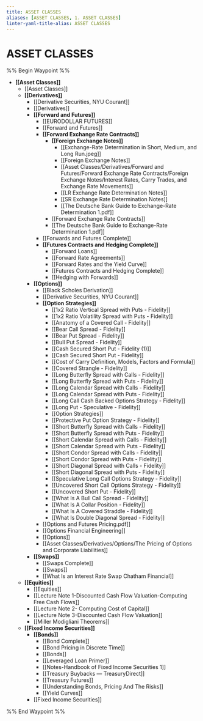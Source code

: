 ```yaml
---
title: ASSET CLASSES
aliases: [ASSET CLASSES, 1. ASSET CLASSES]
linter-yaml-title-alias: ASSET CLASSES
---
```


# ASSET CLASSES

%% Begin Waypoint %%

- **[[Asset Classes]]**
	- [[Asset Classes]]
	- **[[Derivatives]]**
		- [[Derivative Securities, NYU Courant]]
		- [[Derivatives]]
		- **[[Forward and Futures]]**
			- [[EURODOLLAR FUTURES]]
			- [[Forward and Futures]]
			- **[[Forward Exchange Rate Contracts]]**
				- **[[Foreign Exchange Notes]]**
					- [[Exchange-Rate Determination in Short, Medium, and Long Run.jpeg]]
					- [[Foreign Exchange Notes]]
					- [[Asset Classes/Derivatives/Forward and Futures/Forward Exchange Rate Contracts/Foreign Exchange Notes/Interest Rates, Carry Trades, and Exchange Rate Movements]]
					- [[LR Exchange Rate Determination Notes]]
					- [[SR Exchange Rate Determination Notes]]
					- [[The Deutsche Bank Guide to Exchange-Rate Determination 1.pdf]]
				- [[Forward Exchange Rate Contracts]]
				- [[The Deutsche Bank Guide to Exchange-Rate Determination 1.pdf]]
			- [[Forwards and Futures Complete]]
			- **[[Futures Contracts and Hedging Complete]]**
				- [[Forward Loans]]
				- [[Forward Rate Agreements]]
				- [[Forward Rates and the Yield Curve]]
				- [[Futures Contracts and Hedging Complete]]
				- [[Hedging with Forwards]]
		- **[[Options]]**
			- [[Black Scholes Derivation]]
			- [[Derivative Securities, NYU Courant]]
			- **[[Option Strategies]]**
				- [[1x2 Ratio Vertical Spread with Puts - Fidelity]]
				- [[1x2 Ratio Volatility Spread with Puts - Fidelity]]
				- [[Anatomy of a Covered Call - Fidelity]]
				- [[Bear Call Spread - Fidelity]]
				- [[Bear Put Spread - Fidelity]]
				- [[Bull Put Spread - Fidelity]]
				- [[Cash Secured Short Put - Fidelity (1)]]
				- [[Cash Secured Short Put - Fidelity]]
				- [[Cost of Carry Definition, Models, Factors and Formula]]
				- [[Covered Strangle - Fidelity]]
				- [[Long Butterfly Spread with Calls - Fidelity]]
				- [[Long Butterfly Spread with Puts - Fidelity]]
				- [[Long Calendar Spread with Calls - Fidelity]]
				- [[Long Calendar Spread with Puts - Fidelity]]
				- [[Long Call Cash Backed Options Strategy - Fidelity]]
				- [[Long Put - Speculative - Fidelity]]
				- [[Option Strategies]]
				- [[Protective Put Option Strategy - Fidelity]]
				- [[Short Butterfly Spread with Calls - Fidelity]]
				- [[Short Butterfly Spread with Puts - Fidelity]]
				- [[Short Calendar Spread with Calls - Fidelity]]
				- [[Short Calendar Spread with Puts - Fidelity]]
				- [[Short Condor Spread with Calls - Fidelity]]
				- [[Short Condor Spread with Puts - Fidelity]]
				- [[Short Diagonal Spread with Calls - Fidelity]]
				- [[Short Diagonal Spread with Puts - Fidelity]]
				- [[Speculative Long Call Options Strategy - Fidelity]]
				- [[Uncovered Short Call Options Strategy - Fidelity]]
				- [[Uncovered Short Put - Fidelity]]
				- [[What Is A Bull Call Spread - Fidelity]]
				- [[What Is A Collar Position - Fidelity]]
				- [[What Is A Covered Straddle - Fidelity]]
				- [[What Is Double Diagonal Spread - Fidelity]]
			- [[Options and Futures Pricing.pdf]]
			- [[Options Financial Engineering]]
			- [[Options]]
			- [[Asset Classes/Derivatives/Options/The Pricing of Options and Corporate Liabilities]]
		- **[[Swaps]]**
			- [[Swaps Complete]]
			- [[Swaps]]
			- [[What Is an Interest Rate Swap  Chatham Financial]]
	- **[[Equities]]**
		- [[Equities]]
		- [[Lecture Note 1-Discounted Cash Flow Valuation-Computing Free Cash Flows]]
		- [[Lecture Note 2- Computing Cost of Capital]]
		- [[Lecture Note 3-Discounted Cash Flow Valuation]]
		- [[Miller Modigliani Theorems]]
	- **[[Fixed Income Securities]]**
		- **[[Bonds]]**
			- [[Bond Complete]]
			- [[Bond Pricing in Discrete Time]]
			- [[Bonds]]
			- [[Leveraged Loan Primer]]
			- [[Notes-Handbook of Fixed Income Securities 1]]
			- [[Treasury Buybacks — TreasuryDirect]]
			- [[Treasury Futures]]
			- [[Understanding Bonds, Pricing And The Risks]]
			- [[Yield Curves]]
		- [[Fixed Income Securities]]

%% End Waypoint %%
